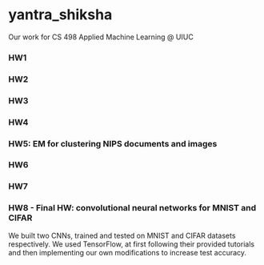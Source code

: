# yantra_shiksha
Our work for CS 498 Applied Machine Learning @ UIUC

### HW1

### HW2

### HW3

### HW4

### HW5: EM for clustering NIPS documents and images

### HW6

### HW7

### HW8 - Final HW: convolutional neural networks for MNIST and CIFAR
We built two CNNs, trained and tested on MNIST and CIFAR datasets respectively. We used TensorFlow, at first following their provided tutorials and then implementing our own modifications to increase test accuracy.
